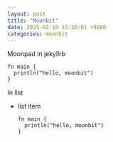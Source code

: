 ```yaml
---
layout: post
title: "Moonbit"
date: 2025-02-19 15:20:01 +0800
categories: moonbit
---
```


Moonpad in jekyllrb

```moonbit
fn main {
  println("hello, moonbit")
}
```

In list

- list item

  ```moonbit
  fn main {
    println("hello, moonbit")
  }
  ```

<link rel="stylesheet" href="/moonpad/index.css" />
<script type="module" src="/moonpad/index.js"></script>
